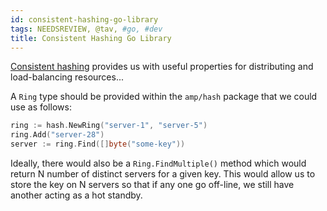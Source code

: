 ```yaml
---
id: consistent-hashing-go-library
tags: NEEDSREVIEW, @tav, #go, #dev
title: Consistent Hashing Go Library
---
```


[Consistent hashing](http://en.wikipedia.org/wiki/Consistent_hashing) provides
us with useful properties for distributing and load-balancing resources...

A `Ring` type should be provided within the `amp/hash` package that we could
use as follows:

  ```go
  ring := hash.NewRing("server-1", "server-5")
  ring.Add("server-28")
  server := ring.Find([]byte("some-key"))
  ```

Ideally, there would also be a `Ring.FindMultiple()` method which would return
N number of distinct servers for a given key. This would allow us to store the
key on N servers so that if any one go off-line, we still have another acting
as a hot standby.